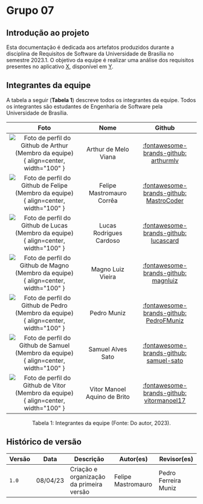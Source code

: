 # Grupo 07

## Introdução ao projeto

Esta documentação é dedicada aos artefatos produzidos durante a disciplina de Requisitos de Software da Universidade de Brasília no semestre 2023.1. O objetivo da equipe é realizar uma análise dos requisitos presentes no aplicativo [X](x), disponível em [Y](y).

## Integrantes da equipe

A tabela a seguir (**Tabela 1**) descreve todos os integrantes da equipe. Todos os integrantes são estudantes de Engenharia de Software pela Universidade de Brasília.
<center>

| Foto        | Nome                                 | Github |
| :---------: | :----------------------------------: | :----: |
| ![Foto de perfil do Github de Arthur (Membro da equipe)](https://avatars.githubusercontent.com/u/109696650?v=4){ align=center, width="100" } | Arthur de Melo Viana | [:fontawesome-brands-github: arthurmlv](https://github.com/arthurmlv) |
| ![Foto de perfil do Github de Felipe (Membro da equipe)](https://avatars.githubusercontent.com/u/54457201?v=4){ align=center, width="100" } | Felipe Mastromauro Corrêa | [:fontawesome-brands-github: MastroCoder](https://github.com/MastroCoder) |
| ![Foto de perfil do Github de Lucas (Membro da equipe)](https://avatars.githubusercontent.com/u/54557319?v=4){ align=center, width="100" } | Lucas Rodrigues Cardoso | [:fontawesome-brands-github: lucascard](https://github.com/lucascard) |
| ![Foto de perfil do Github de Magno (Membro da equipe)](https://avatars.githubusercontent.com/u/55704216?v=4){ align=center, width="100" } | Magno Luiz Vieira | [:fontawesome-brands-github: magnluiz](https://github.com/magnluiz) |
| ![Foto de perfil do Github de Pedro (Membro da equipe)](https://avatars.githubusercontent.com/u/61098873?v=4){ align=center, width="100" } | Pedro Muniz | [:fontawesome-brands-github: PedroFMuniz](https://github.com/PedroFMuniz) |
| ![Foto de perfil do Github de Samuel (Membro da equipe)](https://avatars.githubusercontent.com/u/69944666?v=4){ align=center, width="100" } | Samuel Alves Sato | [:fontawesome-brands-github: samuel-sato](https://github.com/samuel-sato) |
| ![Foto de perfil do Github de Vitor (Membro da equipe)](https://avatars.githubusercontent.com/u/74791849?v=4){ align=center, width="100" } | Vitor Manoel Aquino de Brito | [:fontawesome-brands-github: vitormanoel17](https://github.com/vitormanoel17) |

</center>

<div style="text-align: center">
<p> Tabela 1: Integrantes da equipe (Fonte: Do autor, 2023).</p>
</div>

## Histórico de versão

|  Versão  |   Data   |                      Descrição                      |    Autor(es)   |  Revisor(es)  |
| -------- | -------- | --------------------------------------------------- | -------------- | ------------- |
|  `1.0`   | 08/04/23 | Criação e organização da primeira versão | Felipe Mastromauro | Pedro Ferreira Muniz |